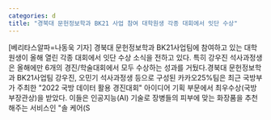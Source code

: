 ```yaml
---
categories: d
title: "경북대 문헌정보학과 BK21 사업 참여 대학원생 각종 대회에서 잇단 수상"
---
```

[베리타스알파=나동욱 기자] 경북대 문헌정보학과 BK21사업팀에 참여하고 있는 대학원생이 올해 열린 각종 대회에서 잇단 수상 소식을 전하고 있다. 특히 강우진 석사과정생은 올해에만 6개의 경진/학술대회에서 모두 수상하는 성과를 거뒀다.경북대 문헌정보학과 BK21사업팀 강우진, 오민기 석사과정생 등으로 구성된 카카오25%팀은 최근 국방부가 주최한 "2022 국방 데이터 활용 경진대회" 아이디어 기획 부문에서 최우수상(국방부장관상)을 받았다. 이들은 인공지능(AI) 기술로 장병들의 피부에 맞는 화장품을 추천해주는 서비스인 "솔 케어(S